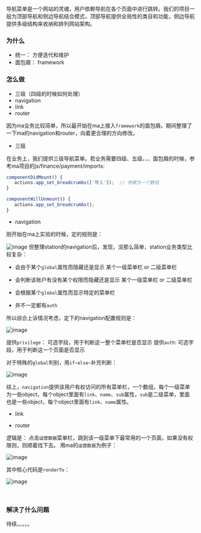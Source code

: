 导航菜单是一个网站的灵魂，用户依赖导航在各个页面中进行跳转。我们的项目一般为顶部导航和侧边导航结合模式，顶部导航提供全局性的类目和功能，侧边导航提供多级结构来收纳和排列网站架构。


### 为什么

* 统一： 方便迭代和维护   
* 面包屑： framework

### 怎么做

* 三级（四级的时候如何处理）
* navigation
* link
* router

​	因为ma业务比较简单，所以最开始在ma上接入`framework`的面包屑。期间整理了一下ma的navigation和router，向着更合理的方向修改。

- 三级

​在业务上，我们提供三级导航菜单。
​若业务需要四级、五级、、、面包屑的时候，参考ma项目的js/finance/payment/imports:
​
```js
​componentDidMount() {
   actions.app_set_breadcrumbs(['导入']);  // 参数为一个数组
}

componentWillUnmount() {
   actions.app_set_breadcrumbs();
}

```

- ​navigation

刚开始在ma上实验的时候，定的规则是：

​![image](https://user-images.githubusercontent.com/19571458/36825295-8ae4bc90-1d41-11e8-9d47-c327fc860808.png)
​
​但整理station的navigation后，发现，没那么简单，station业务类型比较复杂：

   - 会由于某个`global`属性而隐藏还是显示 某个一级菜单栏 or 二级菜单栏

   - 会判断该账户有没有某个权限而隐藏还是显示 某个一级菜单栏 or 二级菜单栏
   
   - 会根据某个`global`属性而显示特定的菜单栏

   - 并不一定都有`auth`

所以综合上诉情况考虑，定下的navigation配置规则是：

![image](https://user-images.githubusercontent.com/19571458/36831353-653e5d68-1d62-11e8-8eba-c1a1e99af25f.png)

提供`privilege`： 可选字段，用于判断这一整个菜单栏是否显示
提供`auth`: 可选字段，用于判断这一个页面是否显示

对于特殊的`global`判别，用`if~else~`补充判断：

![image](https://user-images.githubusercontent.com/19571458/36830394-6df87d3e-1d5e-11e8-8ac8-ab0a09ffff28.png)

综上，`navigation`提供该用户有权访问的所有菜单栏，一个数组，每个一级菜单为一些object，每个object里面有`link`、`name`、`sub`属性，`sub`是二级菜单，里面也是一些object，每个object里面有`link`、`name`属性。

* link

* router

逻辑是： 点击`运营数据`菜单栏，跳到该一级菜单下最常用的一个页面，如果没有权限则，则顺着找下去。
用ma的`运营数据`为例子：

![image](https://user-images.githubusercontent.com/19571458/36830755-f20a60e6-1d5f-11e8-9427-2905f2eba78c.png)

其中核心代码是`renderTo`：

![image](https://user-images.githubusercontent.com/19571458/36830793-162e1094-1d60-11e8-8c63-916ce92605b0.png)



​	



### 解决了什么问题
待续。。。。。



